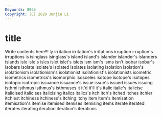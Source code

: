 ```yaml
---
Keywords: 8965
Copyright: (C) 2020 Junjie Li
---
```


# title

Write contents here!!!
ly 
irritation 
irritation's 
irritations 
irruption 
irruption's
irruptions 
is 
isinglass 
isinglass's 
island 
island's 
islander 
islander's 
islanders 
islands
isle 
isle's 
isles 
islet 
islet's 
islets 
ism 
ism's 
isms 
isn't
isobar 
isobar's 
isobars 
isolate 
isolate's 
isolated 
isolates 
isolating 
isolation 
isolation's
isolationism 
isolationism's 
isolationist 
isolationist's 
isolationists 
isometric 
isometrics 
isometrics's 
isomorphic 
isosceles
isotope 
isotope's 
isotopes 
isotopic 
isotropic 
issuance 
issuance's 
issue 
issue's 
issued
issues 
issuing 
isthmi 
isthmus 
isthmus's 
isthmuses 
it 
it'd 
it'll 
it's
italic 
italic's 
italicise 
italicised 
italicises 
italicising 
italics 
italics's 
itch 
itch's
itched 
itches 
itchier 
itchiest 
itchiness 
itchiness's 
itching 
itchy 
item 
item's
itemisation 
itemisation's 
itemise 
itemised 
itemises 
itemising 
items 
iterate 
iterated 
iterates
iterating 
iteration 
iteration's 
iterations 
